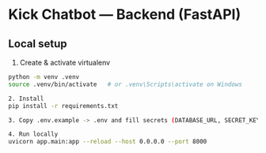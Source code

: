 # Kick Chatbot — Backend (FastAPI)

## Local setup

1. Create & activate virtualenv
```bash
python -m venv .venv
source .venv/bin/activate   # or .venv\Scripts\activate on Windows

2. Install
pip install -r requirements.txt

3. Copy .env.example -> .env and fill secrets (DATABASE_URL, SECRET_KEY, etc.)

4. Run locally
uvicorn app.main:app --reload --host 0.0.0.0 --port 8000
